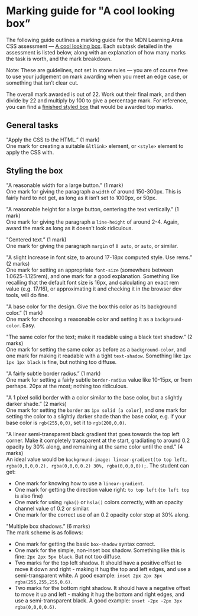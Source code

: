 Marking guide for "A cool looking box”
======================================

The following guide outlines a marking guide for the MDN Learning Area CSS assessment — [A cool looking box](https://developer.mozilla.org/en-US/Learn/CSS/Styling_boxes/A_cool_looking_box). Each subtask detailed in the assessment is listed below, along with an explanation of how many marks the task is worth, and the mark breakdown.

Note: These are guidelines, not set in stone rules — you are of course free to use your judgement on mark awarding when you meet an edge case, or something that isn’t clear cut.

The overall mark awarded is out of 22. Work out their final mark, and then divide by 22 and multiply by 100 to give a percentage mark. For reference, you can find a [finished styled box](index.html) that would be awarded top marks.

General tasks
-------------

 "Apply the CSS to the HTML.” (1 mark)   
One mark for creating a suitable `&ltlink>` element, or `<style>` element to apply the CSS with.

Styling the box
---------------

 "A reasonable width for a large button.” (1 mark)   
One mark for giving the paragraph a `width` of around 150-300px. This is fairly hard to not get, as long as it isn’t set to 1000px, or 50px.

 "A reasonable height for a large button, centering the text vertically.” (1 mark)   
One mark for giving the paragraph a `line-height` of around 2-4. Again, award the mark as long as it doesn’t look ridiculous.

 "Centered text.” (1 mark)   
One mark for giving the paragraph `margin` of `0 auto`, or `auto`, or similar.

 "A slight Increase in font size, to around 17-18px computed style. Use rems.” (2 marks)   
One mark for setting an appropriate `font-size` (somewhere between 1.0625-1.125rem), and one mark for a good explanation. Something like recalling that the default font size is 16px, and calculating an exact rem value (e.g. 17/16), or approximating it and checking it in the browser dev tools, will do fine.

 "A base color for the design. Give the box this color as its background color.” (1 mark)   
One mark for choosing a reasonable color and setting it as a `background-color`. Easy.

 "The same color for the text; make it readable using a black text shadow.” (2 marks)   
One mark for setting the same color as before as a `background-color`, and one mark for making it readable with a tight `text-shadow`. Something like `1px 1px 1px black` is fine, but nothing too diffuse.

 "A fairly subtle border radius.” (1 mark)   
One mark for setting a fairly subtle `border-radius` value like 10-15px, or 1rem perhaps. 20px at the most; nothing too ridiculous.

 "A 1 pixel solid border with a color similar to the base color, but a slightly darker shade.” (2 marks)   
One mark for setting the `border` as `1px solid [a color]`, and one mark for setting the color to a slightly darker shade than the base color, e.g. if your base color is `rgb(255,0,0)`, set it to `rgb(200,0,0)`.

 "A linear semi-transparent black gradient that goes towards the top left corner. Make it completely transparent at the start, gradiating to around 0.2 opacity by 30% along, and remaining at the same color until the end.” (4 marks)   
An ideal value would be `background-image: linear-gradient(to top left, rgba(0,0,0,0.2), rgba(0,0,0,0.2) 30%, rgba(0,0,0,0));`. The student can get:

-   One mark for knowing how to use a `linear-gradient`.
-   One mark for getting the direction value right: `to top left` (`to left top` is also fine)
-   One mark for using `rgba()` or `hsla()` colors correctly, with an opacity channel value of 0.2 or similar.
-   One mark for the correct use of an 0.2 opacity color stop at 30% along.

 "Multiple box shadows.” (6 marks)   
The mark scheme is as follows:

-   One mark for getting the basic `box-shadow` syntax correct.
-   One mark for the simple, non-inset box shadow. Something like this is fine: `2px 2px 5px black`. But not too diffuse.
-   Two marks for the top left shadow. It should have a positive offset to move it down and right - making it hug the top and left edges, and use a semi-transparent white. A good example: `inset 2px 2px 3px rgba(255,255,255,0.6)`.
-   Two marks for the bottom right shadow. It should have a negative offset to move it up and left - making it hug the bottom and right edges, and use a semi-transparent black. A good example: `inset -2px -2px 3px rgba(0,0,0,0.6)`.
